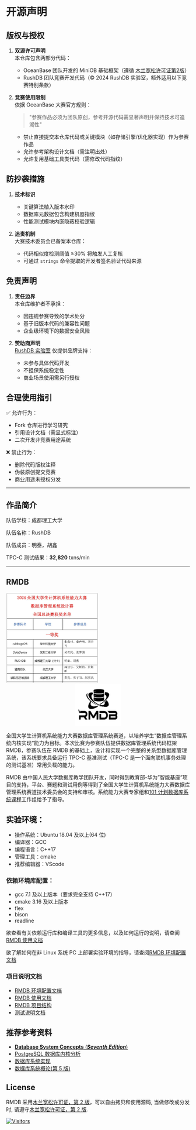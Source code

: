 # 开源声明

## 版权与授权
1. **双源许可声明**  
   本仓库包含两部分代码：
   - OceanBase 团队开发的 MiniOB 基础框架（遵循 [木兰宽松许可证第2版](https://license.coscl.org.cn/MulanPSL2)）
   - RushDB 团队竞赛开发代码（© 2024 RushDB 实验室，额外适用以下竞赛特别条款）

2. **竞赛使用限制**  
   依据 OceanBase 大赛官方规则：
   > "参赛作品必须为团队原创，参考开源代码需显著声明并保持技术可追溯性"
   - 禁止直接提交本仓库代码或关键模块（如存储引擎/优化器实现）作为参赛作品
   - 允许参考架构设计文档（需注明出处）
   - 允许复用基础工具类代码（需修改代码指纹）

## 防抄袭措施
1. **技术标识**  
   - 关键算法植入版本水印
   - 数据库元数据包含构建机器指纹
   - 性能测试模块内嵌隐蔽校验逻辑

2. **追责机制**  
   大赛技术委员会已备案本仓库：
   - 代码相似度检测阈值 ≥30% 将触发人工复核
   - 可通过 `strings` 命令提取的开发者签名验证代码来源

## 免责声明
1. **责任边界**  
   本仓库维护者不承担：
   - 因违规参赛导致的学术处分
   - 基于旧版本代码的兼容性问题
   - 企业级环境下的数据安全风险

2. **赞助商声明**  
   [RushDB 实验室](https://github.com/RushDB-Lab) 仅提供品牌支持：
   - 未参与具体代码开发
   - 不担保系统稳定性
   - 商业场景使用需另行授权

## 合理使用指引
✅ 允许行为：
- Fork 仓库进行学习研究
- 引用设计文档（需显式标注）
- 二次开发非竞赛用途系统

❌ 禁止行为：
- 删除代码版权注释
- 伪装原创提交竞赛
- 商业用途未授权分发

---

## 作品简介

队伍学校：成都理工大学

队伍名称：RushDB

队伍成员：明泰，胡鑫

TPC-C 测试结果：**32,820** txns/min

---

## RMDB

<img src="image.png" width=50% />

<div align="center">
<img src="RMDB.jpg"  width=25%  /> 
</div>

全国大学生计算机系统能力大赛数据库管理系统赛道，以培养学生“数据库管理系统内核实现”能力为目标。本次比赛为参赛队伍提供数据库管理系统代码框架 RMDB，参赛队伍在 RMDB 的基础上，设计和实现一个完整的关系型数据库管理系统，该系统要求具备运行 TPC-C 基准测试（TPC-C 是一个面向联机事务处理的测试基准）常用负载的能力。

RMDB 由中国人民大学数据库教学团队开发，同时得到教育部-华为”智能基座”项目的支持，平台、赛题和测试用例等得到了全国大学生计算机系统能力大赛数据库管理系统赛道技术委员会的支持和审核。系统能力大赛专家组和[101 计划数据库系统课程](http://101.pku.edu.cn/courseDetails?id=DC767C683D697417E0555943CA7634DE)工作组给予了指导。

## 实验环境：

- 操作系统：Ubuntu 18.04 及以上(64 位)
- 编译器：GCC
- 编程语言：C++17
- 管理工具：cmake
- 推荐编辑器：VScode

### 依赖环境库配置：

- gcc 7.1 及以上版本（要求完全支持 C++17）
- cmake 3.16 及以上版本
- flex
- bison
- readline

欲查看有关依赖运行库和编译工具的更多信息，以及如何运行的说明，请查阅[RMDB 使用文档](RMDB使用文档.pdf)

欲了解如何在非 Linux 系统 PC 上部署实验环境的指导，请查阅[RMDB 环境配置文档](RMDB环境配置文档.pdf)

### 项目说明文档

- [RMDB 环境配置文档](RMDB环境配置文档.pdf)
- [RMDB 使用文档](RMDB使用文档.pdf)
- [RMDB 项目结构](RMDB项目结构.pdf)
- [测试说明文档](测试说明文档.pdf)

## 推荐参考资料

- [**Database System Concepts** (**_Seventh Edition_**)](https://db-book.com/)
- [PostgreSQL 数据库内核分析](https://book.douban.com/subject/6971366//)
- [数据库系统实现](https://book.douban.com/subject/4838430/)
- [数据库系统概论(第 5 版)](http://chinadb.ruc.edu.cn/second/url/2)

## License

RMDB 采用[木兰宽松许可证，第 2 版](https://license.coscl.org.cn/MulanPSL2)，可以自由拷贝和使用源码, 当做修改或分发时, 请遵守[木兰宽松许可证，第 2 版](https://license.coscl.org.cn/MulanPSL2).

[![Visitors](https://api.visitorbadge.io/api/visitors?path=https://github.com/Kosthi/CSCC-DB-Rucbase-2024&label=visitors&countColor=%23263759)](https://visitorbadge.io/status?path=https://github.com/Kosthi/CSCC-DB-Rucbase-2024)
